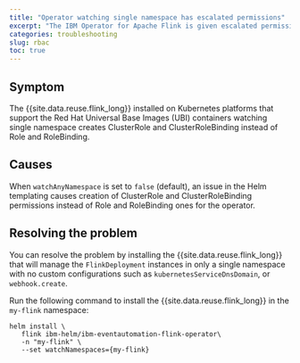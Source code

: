 ```yaml
---
title: "Operator watching single namespace has escalated permissions"
excerpt: "The IBM Operator for Apache Flink is given escalated permissions when being installed in a specific namespace."
categories: troubleshooting
slug: rbac
toc: true
---
```


## Symptom

The {{site.data.reuse.flink_long}} installed on Kubernetes platforms that support the Red Hat Universal Base Images (UBI) containers watching single namespace creates ClusterRole and ClusterRoleBinding instead of Role and RoleBinding.

## Causes

When `watchAnyNamespace` is set to `false` (default), an issue in the Helm templating causes creation of ClusterRole and ClusterRoleBinding permissions instead of Role and RoleBinding ones for the operator.

## Resolving the problem

You can resolve the problem by installing the {{site.data.reuse.flink_long}} that will manage the `FlinkDeployment` instances in only a single namespace with no custom configurations such as `kubernetesServiceDnsDomain`, or `webhook.create`.

Run the following command to install the {{site.data.reuse.flink_long}} in the `my-flink` namespace:

```shell
helm install \
   flink ibm-helm/ibm-eventautomation-flink-operator\
   -n "my-flink" \
   --set watchNamespaces={my-flink}
```